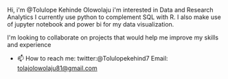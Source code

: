  Hi, i'm @Tolulope Kehinde Olowolaju
i'm interested in Data and Research Analytics
I currently use python to complement SQL with R.
I also make use of jupyter notebook and power bi 
for my data visualization.

I'm looking to collaborate on projects
that would help me improve my skills 
and experience
- 📫 How to reach me:
twitter:@Tolulopekehind7
Email: tolajolowolaju81@gmail.com

